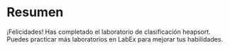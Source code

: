 # Resumen

¡Felicidades! Has completado el laboratorio de clasificación heapsort. Puedes practicar más laboratorios en LabEx para mejorar tus habilidades.
